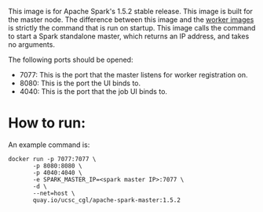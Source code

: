 This image is for Apache Spark's 1.5.2 stable release. This image is built for
the master node. The difference between this image and the [worker
images](../apache-spark-worker/README.md) is strictly the command that is run
on startup. This image calls the command to start a Spark standalone master,
which returns an IP address, and takes no arguments.

The following ports should be opened:

* 7077: This is the port that the master listens for worker registration on.
* 8080: This is the port the UI binds to.
* 4040: This is the port that the job UI binds to.

How to run:
===

An example command is:

```
docker run -p 7077:7077 \
       -p 8080:8080 \
       -p 4040:4040 \
       -e SPARK_MASTER_IP=<spark master IP>:7077 \
       -d \
       --net=host \
       quay.io/ucsc_cgl/apache-spark-master:1.5.2
```
